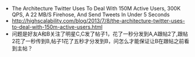 - The Architecture Twitter Uses To Deal With 150M Active Users, 300K QPS, A 22 MB/S Firehose, And Send Tweets In Under 5 Seconds
- http://highscalability.com/blog/2013/7/8/the-architecture-twitter-uses-to-deal-with-150m-active-users.html
- 问题是好友A和B关注了明星C,C发了帖子1，花了一秒分发到A,A跟帖2了,跟帖2花了一秒传到B,帖子1花了五秒才分发到B，问怎么才能保证让B在跟帖之前看到主帖？
